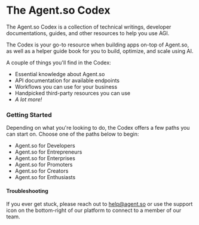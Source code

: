 # The Agent.so Codex

The Agent.so Codex is a collection of technical writings, developer documentations, guides, and other resources to help you use AGI.

The Codex is your go-to resource when building apps on-top of Agent.so, as well as a helper guide book for you to build, optimize, and scale using AI.

A couple of things you'll find in the Codex:

- Essential knowledge about Agent.so
- API documentation for available endpoints
- Workflows you can use for your business
- Handpicked third-party resources you can use
- *A lot more!*

### Getting Started

Depending on what you're looking to do, the Codex offers a few paths you can start on. Choose one of the paths below to begin:

- Agent.so for Developers
- Agent.so for Entrepreneurs
- Agent.so for Enterprises
- Agent.so for Promoters
- Agent.so for Creators
- Agent.so for Enthusiasts

#### Troubleshooting

If you ever get stuck, please reach out to help@agent.so or use the support icon on the bottom-right of our platform to connect to a member of our team.
